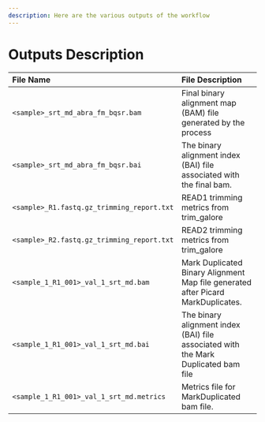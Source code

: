 ```yaml
---
description: Here are the various outputs of the workflow
---
```


# Outputs Description

| File Name | File Description |
| :--- | :--- |
| `<sample>_srt_md_abra_fm_bqsr.bam` | Final binary alignment map \(BAM\) file generated by the process |
| `<sample>_srt_md_abra_fm_bqsr.bai` | The binary alignment index \(BAI\) file associated with the final bam.  |
| `<sample>_R1.fastq.gz_trimming_report.txt` | READ1 trimming metrics from trim\_galore |
| `<sample>_R2.fastq.gz_trimming_report.txt` | READ2 trimming metrics from trim\_galore |
| `<sample_1_R1_001>_val_1_srt_md.bam` | Mark Duplicated Binary Alignment Map file generated after Picard MarkDuplicates. |
| `<sample_1_R1_001>_val_1_srt_md.bai` | The binary alignment index \(BAI\) file associated with the Mark Duplicated bam file |
| `<sample_1_R1_001>_val_1_srt_md.metrics` | Metrics file for MarkDuplicated bam file. |

